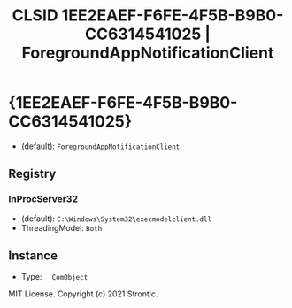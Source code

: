 ﻿---
title: "CLSID 1EE2EAEF-F6FE-4F5B-B9B0-CC6314541025 | ForegroundAppNotificationClient"
excerpt: What is COM-Object CLSID 1EE2EAEF-F6FE-4F5B-B9B0-CC6314541025?
---

# {1EE2EAEF-F6FE-4F5B-B9B0-CC6314541025}

* (default): `ForegroundAppNotificationClient`

## Registry


### InProcServer32

* (default): `C:\Windows\System32\execmodelclient.dll`
* ThreadingModel: `Both`

## Instance

* Type: `__ComObject`

MIT License. Copyright (c) 2021 Strontic.


